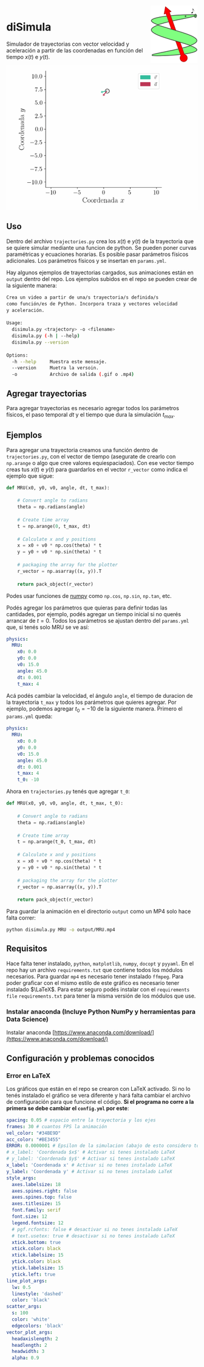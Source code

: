 <img src="logo.png" align="right" />

# diSimula

Simulador de trayectorias con vector velocidad y aceleración a partir de las 
coordenadas en función del tiempo $x(t)$ e $y(t)$.

![](output/olita.gif)

## Uso

Dentro del archivo `trajectories.py` crea los $x(t)$ e $y(t)$ de la trayectoria que se quiere simular mediante una funcion de python. Se pueden poner curvas paramétricas y ecuaciones horarias. Es posible pasar parámetros físicos adicionales. Los parámetros físicos y se insertan en `params.yml`.

Hay algunos ejemplos de trayectorias cargados, sus animaciones están en `output` dentro del repo. Los ejemplos subidos en el repo se pueden crear de la siguiente manera:

~~~ bash
Crea un video a partir de una/s trayectoria/s definida/s
como función/es de Python. Incorpora traza y vectores velocidad
y aceleración.

Usage:
  disimula.py <trajectory> -o <filename>
  disimula.py (-h | --help)
  disimula.py --version

Options:
  -h --help     Muestra este mensaje.
  --version     Muetra la versoin.
  -o            Archivo de salida (.gif o .mp4)
~~~

## Agregar trayectorias

Para agregar trayectorias es necesario agregar todos los parámetros físicos, el paso temporal $dt$ y el tiempo que dura la simulación $t_{max}$. 

## Ejemplos

Para agregar una trayectoria creamos una función dentro de `trajectories.py`, con el vector de tiempo (asegurate de crearlo con `np.arange` o algo que cree valores equiespaciados). Con ese vector tiempo creas tus $x(t)$ e $y(t)$ para guardarlos en el vector `r_vector` como indica el ejemplo que sigue:

~~~ python
def MRU(x0, y0, v0, angle, dt, t_max):
    
    # Convert angle to radians
    theta = np.radians(angle)

    # Create time array
    t = np.arange(0, t_max, dt)

    # Calculate x and y positions
    x = x0 + v0 * np.cos(theta) * t
    y = y0 + v0 * np.sin(theta) * t

    # packaging the array for the plotter
    r_vector = np.asarray((x, y)).T

    return pack_object(r_vector)
~~~

Podes usar funciones de [numpy](https://numpy.org/) como `np.cos`, `np.sin`, `np.tan`, etc.

Podés agregar los parámetros que quieras para definir todas las cantidades, por ejemplo, podés agregar un tiempo inicial si no querés arrancar de $t=0$. Todos los parámetros se ajustan dentro del `params.yml` que, si tenés 
solo MRU se ve así:

~~~ yaml
physics: 
  MRU: 
    x0: 0.0
    y0: 0.0
    v0: 15.0
    angle: 45.0
    dt: 0.001
    t_max: 4
~~~

Acá podés cambiar la velocidad, el ángulo `angle`, el tiempo de duracion de la trayectoria `t_max` y todos los parámetros que 
quieres agregar. Por ejemplo, podemos agregar $t_0=-10$ de la siguiente
manera. Primero el `params.yml` queda:

~~~ yaml
physics: 
  MRU: 
    x0: 0.0
    y0: 0.0
    v0: 15.0
    angle: 45.0
    dt: 0.001
    t_max: 4
    t_0: -10
~~~

Ahora en `trajectories.py` tenés que agregar `t_0`:

~~~ python
def MRU(x0, y0, v0, angle, dt, t_max, t_0):
    
    # Convert angle to radians
    theta = np.radians(angle)

    # Create time array
    t = np.arange(t_0, t_max, dt)

    # Calculate x and y positions
    x = x0 + v0 * np.cos(theta) * t
    y = y0 + v0 * np.sin(theta) * t

    # packaging the array for the plotter
    r_vector = np.asarray((x, y)).T

    return pack_object(r_vector)
~~~

Para guardar la animación en el directorio `output` como un MP4 solo hace falta 
correr:

~~~ bash
python disimula.py MRU -o output/MRU.mp4
~~~

## Requisitos

Hace falta tener instalado, `python`, `matplotlib`, `numpy`, `docopt` y `pyyaml`. En el repo hay un archivo `requirements.txt` que contiene todos los módulos necesarios. Para guardar `mp4` es necesario tener instalado `ffmpeg`. Para poder graficar con el mismo estilo de este gráfico es necesario tener instalado $\LaTeX$. Para estar seguro podés instalar con el `requirements file` `requirements.txt` para tener la misma versión de los módulos que use.

### Instalar anaconda (Incluye Python NumPy y herramientas para Data Science)

Instalar anaconda
[https://www.anaconda.com/download/](https://www.anaconda.com/download/)

## Configuración y problemas conocidos

### Error en LaTeX

Los gráficos que están en el repo se crearon con LaTeX activado. Si no lo tenés instalado el gráfico se vera diferente y hará falta cambiar el archivo de configuración para que funcione el código. **Si el programa no corre a la primera se debe cambiar el `config.yml` por este**:

~~~ yaml
spacing: 0.05 # espacio entre la trayectoria y los ejes
frames: 30 # cuantos FPS la animación
vel_color: "#34BE9D"
acc_color: "#BE3455"
ERROR: 0.0000001 # Epsilon de la simulacion (abajo de esto considero todo cero)
# x_label: 'Coordenada $x$' # Activar si tenes instalado LaTeX
# y_label: 'Coordenada $y$' # Activar si tenes instalado LaTeX
x_label: 'Coordenada x' # Activar si no tenes instalado LaTeX
y_label: 'Coordenada y' # Activar si no tenes instalado LaTeX
style_args: 
  axes.labelsize: 18
  axes.spines.right: false
  axes.spines.top: false
  axes.titlesize: 15
  font.family: serif
  font.size: 12
  legend.fontsize: 12
  # pgf.rcfonts: false # desactivar si no tenes instalado LaTeX
  # text.usetex: true # desactivar si no tenes instalado LaTeX
  xtick.bottom: true
  xtick.color: black
  xtick.labelsize: 15
  ytick.color: black
  ytick.labelsize: 15
  ytick.left: true
line_plot_args:
  lw: 0.5
  linestyle: 'dashed'
  color: 'black'
scatter_args:
  s: 100
  color: 'white' 
  edgecolors: 'black' 
vector_plot_args:
  headaxislength: 2
  headlength: 2
  headwidth: 3
  alpha: 0.9
~~~